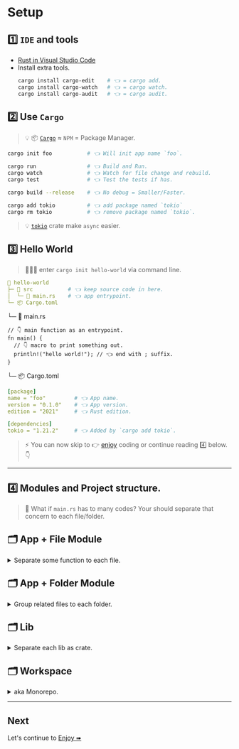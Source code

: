 # Setup

## 1️⃣ `IDE` and tools

- [Rust in Visual Studio Code](https://code.visualstudio.com/docs/languages/rust)
- Install extra tools.
  ```bash
  cargo install cargo-edit    # 👈 = cargo add.
  cargo install cargo-watch   # 👈 = cargo watch.
  cargo install cargo-audit   # 👈 = cargo audit.
  ```

## 2️⃣ Use `Cargo`

> 💡 📦 [`Cargo`](https://doc.rust-lang.org/cargo/index.html) ≈ `NPM` = Package Manager.

```bash
cargo init foo           # 👈 Will init app name `foo`.

cargo run                # 👈 Build and Run.
cargo watch              # 👈 Watch for file change and rebuild.
cargo test               # 👈 Test the tests if has.

cargo build --release    # 👈 No debug = Smaller/Faster.

cargo add tokio          # 👈 add package named `tokio`
cargo rm tokio           # 👈 remove package named `tokio`.
```

> 💡 [`tokio`](https://tokio.rs/) crate make `async` easier.

## 3️⃣ Hello World

> 👩🏻‍💻 enter `cargo init hello-world` via command line.

```yml
📂 hello-world
├─ 📂 src           # 👈 keep source code in here.
│  └─ 📄 main.rs    # 👈 app entrypoint.
└─ 📦 Cargo.toml
```

└─ 📄 main.rs

```rust,editable
// 👇 main function as an entrypoint.
fn main() {
  // 👇 macro to print something out.
  println!("hello world!"); // 👈 end with ; suffix.
}
```

└─ 📦 Cargo.toml

```yml
[package]
name = "foo"         # 👈 App name.
version = "0.1.0"    # 👈 App version.
edition = "2021"     # 👈 Rust edition.

[dependencies]
tokio = "1.21.2"     # 👈 Added by `cargo add tokio`.
```

> ⚡️ You can now skip to 👉 [enjoy](./enjoy1.md) coding or continue reading 4️⃣ below. 👇

---

## 4️⃣ Modules and Project structure.

> 🤔 What if `main.rs` has to many codes? Your should separate that concern to each file/folder.

## 🗂 App + File Module

<details>
<summary>Separate some function to each file.</summary>

```yml
📂 foo
├─ 📂 src
│  ├─ 📄 utils.rs    # 👈 module as a file.
│  └─ 📄 main.rs     # 👈 will need utils file.
└─ 📦 Cargo.toml
```

│ ├─ 📄 utils.rs

```rust,no_run
pub fn hello() {    // 👈 make it public, or just pub(crate) for internal use.
  println!("hello world!");
}
```

│ └─ 📄 main.rs

```rust,no_run
mod utils;          // 👈 include utils file.
use utils;          // 👈 and use it.

fn main () {
  utils.hello();    // 👈 call hello function.
}
```

> Now you have too many files and want to group it into folder as a module. See below how to👇

</details>

## 🗂 App + Folder Module

<details>
<summary>Group related files to each folder.</summary>

```yml
📂 foo
├─ 📂 src
│  │
│  ├─ 📂 utils
│  │  ├─ 📄 mod.rs     # 👈 entrypoint (similar to index.js in JS).
│  │  ├─ 📄 say.rs     # 👈 Contain hello function.
│  │  └─ 📄 cast.rs    # 👈 will able to use say.
│  │
│  └─ 📄 main.rs       # 👈 `mod utils;` then `use utils::say;`
│
└─ 📦 Cargo.toml
```

│ │ ├─ 📄 mod.rs

```rust,no_run
pub mod say;        // 👈 import "say" and export.

// 👇 It's look like this in JS.
// export * from say;
```

│ │ ├─ 📄 say.rs

```rust,no_run
pub fn hello() {    // 👈 make it public, or just pub(crate) for internal use.
  println!("hello world!");
}
```

│ │ └─ 📄 cast.rs

```rust,no_run
use super::say      // 👈 just use. (no mod need because of super)

pub fn cast() {
  say.hello();      // 👈 then call hello function.
}
```

│ └─ 📄 main.rs

```rust,no_run
mod utils;          // 👈 include utils file.
use utils::say;     // 👈 and use.

fn main() {
  say::hello();      // 👈 then call hello function.
}
```

> This is better but now you want to reuse that module with other project. Let's make a library then 👇

</details>

## 🗂 Lib

<details>
<summary>Separate each lib as crate.</summary>

```bash
cargo init bar --lib
```

```yml
🗂 utils
├─ 📂 src
│  └─ 📄 lib.rs     # 👈 lib entrypoint.
└─ 📦 Cargo.toml
```

│ └─ 📄 lib.rs

```rust,no_run
pub fn hello() {    // 👈  make it pub so other can use.
    println!("hello world!");
}
```

> 🤔 Now you have 3 options to use it.

- Push to github and [use it](https://doc.rust-lang.org/cargo/reference/specifying-dependencies.html?highlight=git#specifying-dependencies-from-git-repositories) like this in `Cargo.toml`.
  ```yaml
  [dependencies]
  foo = { git="https://YOU_GITHUB_REPO_URL"}
  ```
- [Publish](https://doc.rust-lang.org/cargo/reference/publishing.html) it to the internet and `cargo add foo` to use it.
- Use it in `Workspace` which is the next topic below.👇

</details>

## 🗂 Workspace

<details>
<summary>aka Monorepo.</summary>

```yml
📂 workspace-example
│
├─ 🗂 utils
│  ├─ 📂 src
│  │  └─ 📄 lib.rs     # 👈 lib entrypoint.
│  └─ 📦 Cargo.toml    # 1️⃣ utils's cargo.
│
├─ 📂 foo
│  ├─ 📂 src
│  │  └─ 📄 main.rs    # 👈 app entrypoint.
│  └─ 📦 Cargo.toml    # 2️⃣ foo's cargo.
│
└─ 📦 Cargo.toml       # 3️⃣ Workspace's cargo.
```

│ └─ 📦 Cargo.toml

```yaml
# 👇 3️⃣ foo's cargo.
[dependencies]
utils = { path="../utils" }  # 👈 2️⃣ foo's cargo. refer to utils via path
```
│ └─ 📦 main.rs

```yaml
# 👇 3️⃣ foo's main.
```
```rust,no_run
use utils;     // 👈 use utils.

fn main() {
    utils::hello();      // 👈 then call hello function.
}
```

└─ 📦 Cargo.toml

```yaml
# 👇 3️⃣ Workspace's cargo.
[workspace]
members = [
  "utils",
  "foo",
]
```

</details>

---

## Next

Let's continue to [Enjoy ➠](./enjoy1.md)
